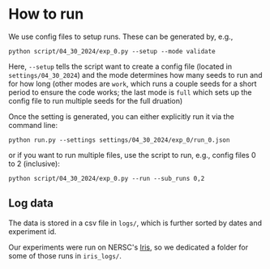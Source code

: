 # How to run
We use config files to setup runs. These can be generated by, e.g.,
```
python script/04_30_2024/exp_0.py --setup --mode validate
```
Here, `--setup` tells the script want to create a config file (located in `settings/04_30_2024`) and the mode determines how many seeds to run and for how long (other modes are `work`, which runs a couple seeds for a short period to ensure the code works; the last mode is `full` which sets up the config file to run multiple seeds for the full druation)

Once the setting is generated, you can either explicitly run it via the command line:
```
python run.py --settings settings/04_30_2024/exp_0/run_0.json
```
or if you want to run multiple files, use the script to run, e.g., config files 0 to 2 (inclusive):
```
python script/04_30_2024/exp_0.py --run --sub_runs 0,2
```

## Log data
The data is stored in a csv file in `logs/`, which is further sorted by dates and experiment id. 

Our experiments were run on NERSC's [Iris](https://iris.nersc.gov), so we dedicated a folder for some of those runs in `iris_logs/`.

